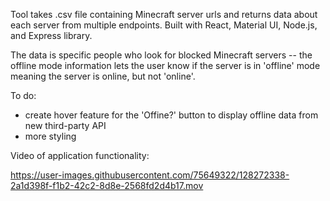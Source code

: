 Tool takes .csv file containing Minecraft server urls and returns data about each server from multiple endpoints.
Built with React, Material UI, Node.js, and Express library.

The data is specific people who look for blocked Minecraft servers -- the offline mode information lets the user know if the server is in 'offline' mode meaning the server is online, but not 'online'. 

To do: 
- create hover feature for the 'Offine?' button to display offline data from new third-party API
- more styling

Video of application functionality: 



https://user-images.githubusercontent.com/75649322/128272338-2a1d398f-f1b2-42c2-8d8e-2568fd2d4b17.mov



